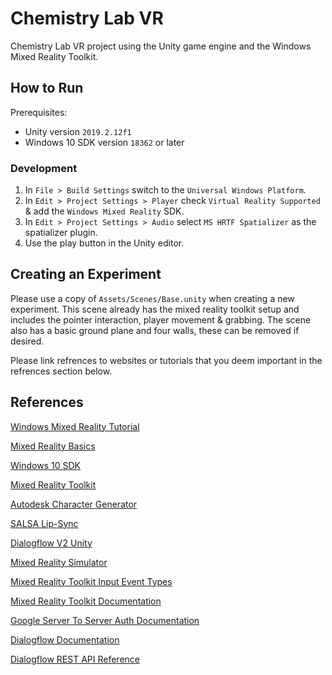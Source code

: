 # Chemistry Lab VR

Chemistry Lab VR project using the Unity game engine and the Windows Mixed Reality Toolkit.

## How to Run

Prerequisites:
* Unity version `2019.2.12f1`
* Windows 10 SDK version `18362` or later

### Development

1. In `File > Build Settings` switch to the `Universal Windows Platform`.
2. In `Edit > Project Settings > Player` check `Virtual Reality Supported` & add the `Windows Mixed Reality` SDK.
3. In `Edit > Project Settings > Audio` select `MS HRTF Spatializer` as the spatializer plugin.
4. Use the play button in the Unity editor.

## Creating an Experiment

Please use a copy of `Assets/Scenes/Base.unity` when creating a new experiment. This scene already has the mixed reality toolkit setup and includes the pointer interaction, player movement & grabbing. The scene also has a basic ground plane and four walls, these can be removed if desired.

Please link refrences to websites or tutorials that you deem important in the refrences section below.

## References

[Windows Mixed Reality Tutorial](https://medium.com/@cassiealynn/10-steps-to-get-you-started-with-mixed-reality-development-using-unity-148abea10e57)

[Mixed Reality Basics](https://docs.microsoft.com/en-us/windows/mixed-reality/holograms-100)

[Windows 10 SDK](https://developer.microsoft.com/en-US/windows/downloads/windows-10-sdk)

[Mixed Reality Toolkit](https://github.com/Microsoft/MixedRealityToolkit-Unity/releases)

[Autodesk Character Generator](https://charactergenerator.autodesk.com/account/myavatars.aspx)

[SALSA Lip-Sync](https://crazyminnowstudio.com/posts/video-tutorial-easy-lip-sync-for-autodesk-character-generator-models/)

[Dialogflow V2 Unity](https://itp-xstory.github.io/uniFlow/)

[Mixed Reality Simulator](https://docs.microsoft.com/en-us/windows/mixed-reality/advanced-hololens-emulator-and-mixed-reality-simulator-input)

[Mixed Reality Toolkit Input Event Types](https://microsoft.github.io/MixedRealityToolkit-Unity/Documentation/Input/InputEvents.html)

[Mixed Reality Toolkit Documentation](https://microsoft.github.io/MixedRealityToolkit-Unity/README.html)

[Google Server To Server Auth Documentation](https://developers.google.com/identity/protocols/OAuth2ServiceAccount)

[Dialogflow Documentation](https://cloud.google.com/dialogflow/docs/)

[Dialogflow REST API Reference](https://cloud.google.com/dialogflow/docs/reference/rest/v2-overview)
